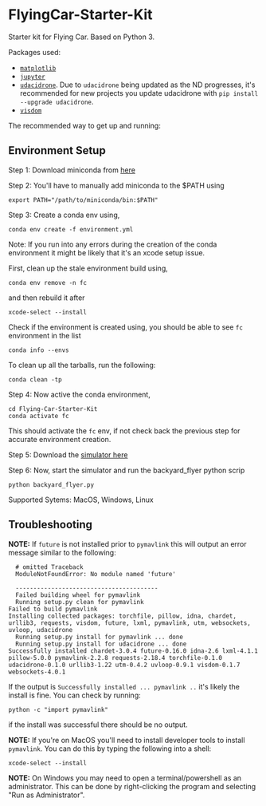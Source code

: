 # FlyingCar-Starter-Kit

Starter kit for Flying Car. Based on Python 3.

Packages used:

* [`matplotlib`](https://matplotlib.org/)
* [`jupyter`](http://jupyter.org/)
* [`udacidrone`](https://github.com/udacity/udacidrone). Due to `udacidrone` being updated as the ND progresses, it's recommended for new projects you update udacidrone with `pip install --upgrade udacidrone`.
* [`visdom`](https://github.com/facebookresearch/visdom/)


The recommended way to get up and running:

## Environment Setup

Step 1: Download miniconda from [here](https://conda.io/en/master/miniconda.html)

Step 2: You'll have to manually add miniconda to the $PATH using 

  ```
  export PATH="/path/to/miniconda/bin:$PATH"
  ```

Step 3: Create a conda env using,

  ```
  conda env create -f environment.yml
  ```

Note: If you run into any errors during the creation of the conda environment it might be likely that it's an
xcode setup issue.

First, clean up the stale environment build using,

```
conda env remove -n fc
```

and then rebuild it after 
```
xcode-select --install
```

Check if the environment is created using, you should be able to see `fc` environment in the list

```
conda info --envs
```

To clean up all the tarballs, run the following: 
```
conda clean -tp
```

Step 4: Now active the conda environment,

```
cd Flying-Car-Starter-Kit
conda activate fc
```

This should activate the `fc` env, if not check back the previous step for accurate environment creation.

Step 5: Download the [simulator here](https://github.com/udacity/FCND-Simulator-Releases/releases)

Step 6: Now, start the simulator and run the backyard_flyer python scrip

```
python backyard_flyer.py
```

Supported Sytems: MacOS, Windows, Linux

## Troubleshooting

**NOTE:** If `future` is not installed prior to `pymavlink` this will output an error message similar to the following:

```
  # omitted Traceback
  ModuleNotFoundError: No module named 'future'
  
  ----------------------------------------
  Failed building wheel for pymavlink
  Running setup.py clean for pymavlink
Failed to build pymavlink
Installing collected packages: torchfile, pillow, idna, chardet, urllib3, requests, visdom, future, lxml, pymavlink, utm, websockets, uvloop, udacidrone
  Running setup.py install for pymavlink ... done
  Running setup.py install for udacidrone ... done
Successfully installed chardet-3.0.4 future-0.16.0 idna-2.6 lxml-4.1.1 pillow-5.0.0 pymavlink-2.2.8 requests-2.18.4 torchfile-0.1.0 udacidrone-0.1.0 urllib3-1.22 utm-0.4.2 uvloop-0.9.1 visdom-0.1.7 websockets-4.0.1
```

If the output is `Successfully installed ... pymavlink ..` it's likely the install is fine. You can check by running:

```
python -c "import pymavlink"
```

if the install was successful there should be no output.

**NOTE:** If you're on MacOS you'll need to install developer tools to install `pymavlink`. You can do this by typing the following into a shell:

```
xcode-select --install
```

**NOTE:** On Windows you may need to open a terminal/powershell as an administrator. This can be done by right-clicking the program and selecting "Run as Administrator".

